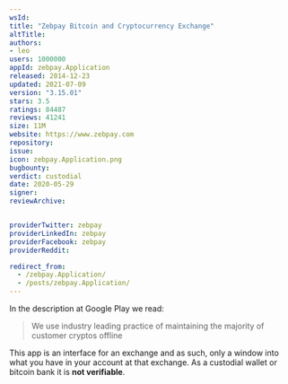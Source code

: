 ```yaml
---
wsId: 
title: "Zebpay Bitcoin and Cryptocurrency Exchange"
altTitle: 
authors:
- leo
users: 1000000
appId: zebpay.Application
released: 2014-12-23
updated: 2021-07-09
version: "3.15.01"
stars: 3.5
ratings: 84487
reviews: 41241
size: 11M
website: https://www.zebpay.com
repository: 
issue: 
icon: zebpay.Application.png
bugbounty: 
verdict: custodial
date: 2020-05-29
signer: 
reviewArchive:


providerTwitter: zebpay
providerLinkedIn: zebpay
providerFacebook: zebpay
providerReddit: 

redirect_from:
  - /zebpay.Application/
  - /posts/zebpay.Application/
---
```



In the description at Google Play we read:

> We use industry leading practice of maintaining the majority of customer
  cryptos offline

This app is an interface for an exchange and as such, only a window into what
you have in your account at that exchange. As a custodial wallet or bitcoin
bank it is **not verifiable**.
